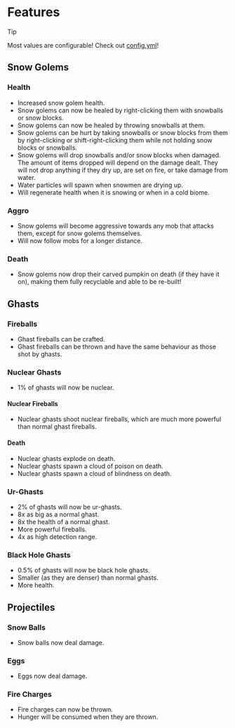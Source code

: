 # Features

> [!TIP]
>
> Most values are configurable! Check out [config.yml](./src/main/resources/config.yml)!

## Snow Golems

### Health

- Increased snow golem health.
- Snow golems can now be healed by right-clicking them with snowballs or snow blocks.
- Snow golems can now be healed by throwing snowballs at them.
- Snow golems can be hurt by taking snowballs or snow blocks from them by right-clicking or shift-right-clicking them while not holding snow blocks or snowballs.
- Snow golems will drop snowballs and/or snow blocks when damaged. The amount of items dropped will depend on the damage dealt. They will not drop anything if they dry up, are set on fire, or take damage from water.
- Water particles will spawn when snowmen are drying up.
- Will regenerate health when it is snowing or when in a cold biome.

### Aggro

- Snow golems will become aggressive towards any mob that attacks them, except for snow golems themselves.
- Will now follow mobs for a longer distance.

### Death

- Snow golems now drop their carved pumpkin on death (if they have it on), making them fully recyclable and able to be re-built!

## Ghasts

### Fireballs

- Ghast fireballs can be crafted.
- Ghast fireballs can be thrown and have the same behaviour as those shot by ghasts.

### Nuclear Ghasts

- 1% of ghasts will now be nuclear.

#### Nuclear Fireballs

- Nuclear ghasts shoot nuclear fireballs, which are much more powerful than normal ghast fireballs.

#### Death

- Nuclear ghasts explode on death.
- Nuclear ghasts spawn a cloud of poison on death.
- Nuclear ghasts spawn a cloud of blindness on death.

### Ur-Ghasts

- 2% of ghasts will now be ur-ghasts.
- 8x as big as a normal ghast.
- 8x the health of a normal ghast.
- More powerful fireballs.
- 4x as high detection range.

### Black Hole Ghasts

- 0.5% of ghasts will now be black hole ghasts.
- Smaller (as they are denser) than normal ghasts.
- More health.

## Projectiles

### Snow Balls

- Snow balls now deal damage.

### Eggs

- Eggs now deal damage.

### Fire Charges

- Fire charges can now be thrown.
- Hunger will be consumed when they are thrown.
